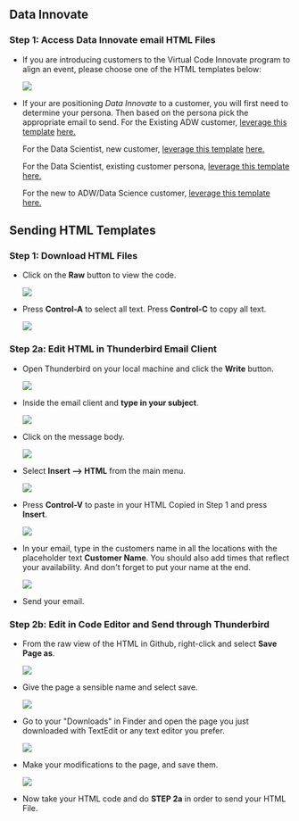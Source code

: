 ##  **Data Innovate**
### **Step 1:** Access Data Innovate email HTML Files

- If you are introducing customers to the Virtual Code Innovate program to align an event, please choose one of the HTML templates below:

  ![](images/di_thumb.png)

- If your are positioning _Data Innovate_ to a customer, you will first need to determine your persona. Then based on the persona pick the appropriate email to send.
  For the Existing ADW customer, [ leverage this template](https://github.com/chipbaber/codeinnovate_emailtemplate/blob/master/html/data_innovate_ExistingADW.html) <a href="https://chipbaber.github.io/codeinnovate_emailtemplate/html/data_innovate_ExistingADW.html" target="_di"> here.</a>

  For the Data Scientist, new customer, [ leverage this template](https://github.com/chipbaber/codeinnovate_emailtemplate/blob/master/html/data_innovate_ExistingLimitedDS.html) <a href="https://chipbaber.github.io/codeinnovate_emailtemplate/html/data_innovate_ExistingLimitedDS.html" target="_di"> here.</a>

  For the Data Scientist, existing customer persona,  [ leverage this template](https://github.com/chipbaber/codeinnovate_emailtemplate/blob/master/html/data_innovate_ExistingNoDS.html) <a href="https://chipbaber.github.io/codeinnovate_emailtemplate/html/data_innovate_ExistingNoDS.html" target="_di"> here.</a>

  For the new to ADW/Data Science customer, [ leverage this template](https://github.com/chipbaber/codeinnovate_emailtemplate/blob/master/html/data_innovate_NewCustomers.html) <a href="https://chipbaber.github.io/codeinnovate_emailtemplate/html/data_innovate_NewCustomers.html" target="_di"> here.</a>


## **Sending HTML Templates**

### **Step 1:** Download HTML Files

- Click on the **Raw** button to view the code.

    ![](images/README-b1064f4c.png)

- Press **Control-A** to select all text. Press **Control-C** to copy all text.

    ![](images/README-367ebbf8.png)

### **Step 2a:** Edit HTML in Thunderbird Email Client

- Open Thunderbird on your local machine and click the **Write** button.

    ![](images/README-27fe768d.png)

- Inside the email client and **type in your subject**.

    ![](images/README-560f7ab0.png)

- Click on the message body.

    ![](images/README-1f73e986.png)

- Select **Insert --> HTML** from the main menu.

    ![](images/README-53c269d4.png)

- Press **Control-V** to paste in your HTML Copied in Step 1 and press **Insert**.

    ![](images/README-4869fdab.png)

- In your email, type in the customers name in all the locations with the placeholder text **Customer Name**. You should also add times that reflect your availability. And don't forget to put your name at the end. 

    ![](images/data-innovate-picture.png)


- Send your email.

### **Step 2b:** Edit in Code Editor and Send through Thunderbird

- From the raw view of the HTML in Github, right-click and select
  **Save Page as**.

    ![](images/mac1.png)

- Give the page a sensible name and select save.

    ![](images/mac2.png)

- Go to your "Downloads" in Finder and open the page you just downloaded with TextEdit or any text editor you prefer.

    ![](images/mac3.png)

- Make your modifications to the page, and save them.

    ![](images/virtual_email_changes_3.png)

- Now take your HTML code and do **STEP 2a** in order to send your HTML File.
